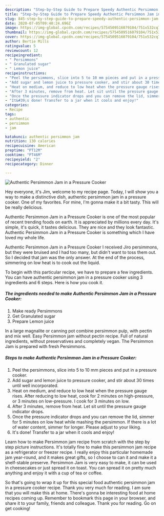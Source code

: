 ```yaml
---
description: "Step-by-Step Guide to Prepare Speedy Authentic Persimmon Jam in a Pressure Cooker"
title: "Step-by-Step Guide to Prepare Speedy Authentic Persimmon Jam in a Pressure Cooker"
slug: 845-step-by-step-guide-to-prepare-speedy-authentic-persimmon-jam-in-a-pressure-cooker
date: 2020-07-05T09:40:24.696Z
image: https://img-global.cpcdn.com/recipes/5754509516079104/751x532cq70/authentic-persimmon-jam-in-a-pressure-cooker-recipe-main-photo.jpg
thumbnail: https://img-global.cpcdn.com/recipes/5754509516079104/751x532cq70/authentic-persimmon-jam-in-a-pressure-cooker-recipe-main-photo.jpg
cover: https://img-global.cpcdn.com/recipes/5754509516079104/751x532cq70/authentic-persimmon-jam-in-a-pressure-cooker-recipe-main-photo.jpg
author: Bertie Mills
ratingvalue: 5
reviewcount: 12
recipeingredient:
- " Persimmons"
- " Granulated sugar"
- " Lemon juice"
recipeinstructions:
- "Peel the persimmons, slice into 5 to 10 mm pieces and put in a pressure cooker."
- "Add sugar and lemon juice to pressure cooker, and stir about 30 times until well incorporated."
- "Heat on medium, and reduce to low heat when the pressure gauge rises. After reducing to low heat, cook for 2 minutes on high-pressure, or 3 minutes on low-pressure. I cook for 3 minutes on low."
- "After 3 minutes, remove from heat. Let sit until the pressure gauge indicator drops."
- "Once the pressure indicator drops and you can remove the lid, simmer for 5 minutes on low heat while mashing the persimmon. If there is a lot of water content, simmer for longer. Please adjust to your liking."
- "It&#39;s done! Transfer to a jar when it cools and enjoy!"
categories:
- Recipe
tags:
- authentic
- persimmon
- jam

katakunci: authentic persimmon jam 
nutrition: 130 calories
recipecuisine: American
preptime: "PT12M"
cooktime: "PT46M"
recipeyield: "2"
recipecategory: Dinner

---
```



![Authentic Persimmon Jam in a Pressure Cooker](https://img-global.cpcdn.com/recipes/5754509516079104/751x532cq70/authentic-persimmon-jam-in-a-pressure-cooker-recipe-main-photo.jpg)

Hey everyone, it's Jim, welcome to my recipe page. Today, I will show you a way to make a distinctive dish, authentic persimmon jam in a pressure cooker. One of my favorites. For mine, I'm gonna make it a bit tasty. This will be really delicious.

Authentic Persimmon Jam in a Pressure Cooker is one of the most popular of recent trending foods on earth. It is appreciated by millions every day. It's simple, it's quick, it tastes delicious. They are nice and they look fantastic. Authentic Persimmon Jam in a Pressure Cooker is something which I have loved my whole life.

Authentic Persimmon Jam in a Pressure Cooker I received Jiro persimmons, but they were bruised and I had too many, but didn&#39;t want to toss them out. So I decided that jam was the only answer. At the end of the process, simmering on low heat is to cook out the liquid.


To begin with this particular recipe, we have to prepare a few ingredients. You can have authentic persimmon jam in a pressure cooker using 3 ingredients and 6 steps. Here is how you cook it.

<!--inarticleads1-->

##### The ingredients needed to make Authentic Persimmon Jam in a Pressure Cooker:

1. Make ready  Persimmons
1. Get  Granulated sugar
1. Prepare  Lemon juice


In a large magnalite or canning pot combine persimmon pulp, with pectin and mix well. Easy Persimmon jam without pectin recipe. Full of natural ingredients, without preservatives and completely vegan. The Persimmon Jam is prepared with fresh Persimmons. 

<!--inarticleads2-->

##### Steps to make Authentic Persimmon Jam in a Pressure Cooker:

1. Peel the persimmons, slice into 5 to 10 mm pieces and put in a pressure cooker.
1. Add sugar and lemon juice to pressure cooker, and stir about 30 times until well incorporated.
1. Heat on medium, and reduce to low heat when the pressure gauge rises. After reducing to low heat, cook for 2 minutes on high-pressure, or 3 minutes on low-pressure. I cook for 3 minutes on low.
1. After 3 minutes, remove from heat. Let sit until the pressure gauge indicator drops.
1. Once the pressure indicator drops and you can remove the lid, simmer for 5 minutes on low heat while mashing the persimmon. If there is a lot of water content, simmer for longer. Please adjust to your liking.
1. It&#39;s done! Transfer to a jar when it cools and enjoy!


Learn how to make Persimmon jam recipe from scratch with the step by step picture instructions. It&#39;s totally fine to make this persimmon jam recipe as a refrigerator or freezer recipe. I really enjoy this particular homemade jam year-round, and it makes great gifts, so I choose to can it and make it a shelf-stable preserve. Persimmon Jam is very easy to make, it can be used in cheesecakes or just spread it on toast. You can spread it on pretty much anything and enjoy it with a cup of tea or coffee. 

So that's going to wrap it up for this special food authentic persimmon jam in a pressure cooker recipe. Thank you very much for reading. I am sure that you will make this at home. There's gonna be interesting food at home recipes coming up. Remember to bookmark this page in your browser, and share it to your family, friends and colleague. Thank you for reading. Go on get cooking!
